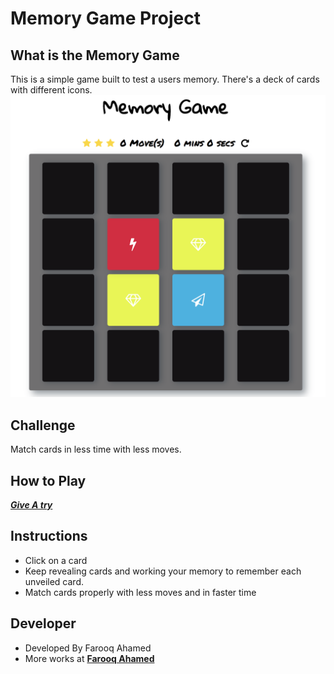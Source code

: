# Memory Game Project

## What is the Memory Game
This is a simple game built to test a users memory. There's a deck of cards with different icons. 
![snippet](img/snippet.png)

## Challenge
Match cards in less time with less moves.

## How to Play
***[Give A try](https://farooq-2113.github.io/javascript-games/)***

## Instructions
* Click on a card
* Keep revealing cards and working your memory to remember each unveiled card.
* Match cards properly with less moves and in faster time

## Developer
* Developed By Farooq Ahamed 
* More works at **[Farooq Ahamed](Https://github.com/farooqahamed2113)**
